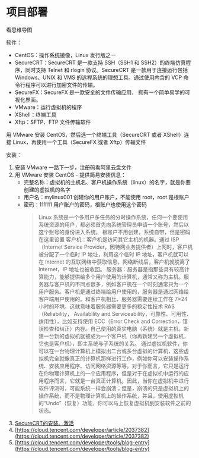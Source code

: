 # 项目部署

看思维导图

软件：

- CentOS：操作系统镜像，Linux 发行版之一
- SecureCRT：SecureCRT 是一款支持 SSH（SSH1 和 SSH2）的终端仿真程序，同时支持 Telnet 和 rlogin 协议。SecureCRT 是一款用于连接运行包括 Windows、UNIX 和 VMS 的远程系统的理想工具。通过使用内含的 VCP 命令行程序可以进行加密文件的传输。
- SecureFX：SecureFX 是一款安全的文件传输应用， 拥有一个简单易学的可视化界面。
- VMware：运行虚拟机的程序
- XShell：终端工具
- Xftp：SFTP、FTP 文件传输软件

用 VMware 安装 CentOS，然后选一个终端工具（SecureCRT 或者 XShell）连接 Linux，再使用一个工具（SecureFX 或者 Xftp）传输文件

安装：

1. 安装 VMware 一路下一步，注册码看阿里云盘文件
2. 用 VMware 安装 CentOS - 提供简易安装信息：
   - 完整名称：虚拟机的主机名、客户机操作系统（linux）的名字，就是你要创建的虚拟机的名字
   - 用户名：mylinux001 创建你的用户账户，不能使用 root，root 是根账户
   - 密码：111111 用户账户的密码，根账户也使用这个密码
     > Linux 系统是一个多用户多任务的分时操作系统，任何一个要使用系统资源的用户，都必须首先向系统管理员申请一个账号，然后以这个账号的身份进入系统。
     > 根账户不用创建，系统自带，但是密码在这里设置
     > 客户机：客户机是访问其它主机的机器。通过 ISP（Internet Service Provider，因特网业务提供者）上网时，客户机被分配了一个临时 IP 地址，利用这个临时 IP 地址，客户机就可以在 Internet 的互联网络中获取信息，网络断线后，客户机就脱离了 Internet，IP 地址也被收回。
     > 服务器：服务器是指那些具有较高计算能力，能够提供给多个用户使用的计算机，通常又称为主机。服务器与客户机的不同点很多，例如客户机在一个时刻通常只为一个用户服务。客户机是通过终端给用户使用的，服务器是通过网络给客户端用户使用的。和客户机相比，服务器需要连续工作在 7×24 小时的环境。这就意味着服务器需要更多的稳定性技术 RAS（Reliability， Availability and Serviceability，可靠性、可用性、适用性），比如支持使用 ECC（Error Check and Correction，错误检查和纠正）内存。自己使用的真实电脑（系统）就是主机，新建一台新的虚拟机就被成为一个客户机（你再新建另一个虚拟机，它也是客户机），即主系统与子系统的关系。
     > 通过虚拟机软件，你可以在一台物理计算机上模拟出二台或多台虚拟的计算机，这些虚拟机完全就像真正的计算机那样进行工作，例如你可以安装操作系统、安装应用程序、访问网络资源等等。对于你而言，它只是运行在你物理计算机上的一个应用程序，但是对于在虚拟机中运行的应用程序而言，它就是一台真正计算机。因此，当你在虚拟机中进行软件评测时，可能系统一样会崩溃；但是，崩溃的只是虚拟机上的操作系统，而不是物理计算机上的操作系统，并且，使用虚拟机的“Undo”（恢复）功能，你可以马上恢复虚拟机到安装软件之前的状态。
3. [SecureCRT的安装、激活](https://zhuanlan.zhihu.com/p/163089404)
3. [https://cloud.tencent.com/developer/article/2037382](https://cloud.tencent.com/developer/article/2037382)
3. [https://cloud.tencent.com/developer/tools/blog-entry](https://cloud.tencent.com/developer/tools/blog-entry)